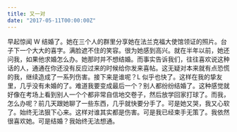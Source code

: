 ```yaml
---
title: 又一对
date: "2017-05-11T00:00:00Z"
---
```


早起惊闻 W 结婚了。她在三个人的群里分享她在法兰克福大使馆领证的照片。台子下一个大大的喜字。满脸遮不住的笑容。很为她感到高兴。就在半年以前，她还问我，如果他求婚怎么办。她那时并不想结婚。而事实告诉我们，往往喜欢说这种话的人，通通在你还没有反应过来的时候给你发来喜帖。这无疑对本来就有点恐慌的我，继续造成了一系列伤害。接下来是谁呢？L 似乎也快了。这样在我的挚友里，几乎没有未婚的了。难道我要变成最后一个？别人都纷纷结婚了。这种感觉就好像在考场上看到别人一个个都非常自信地交卷子，然后放学回家打球了。而我，怎么办呢？前几天跟她聊了一些东西，几乎就快要分手了。可是她又哭，我又心软了。始终无法狠下心来。这样对谁其实都是伤害。可是我已经束手无策了。我依然很喜欢她。可是结婚？我始终无法想通。
